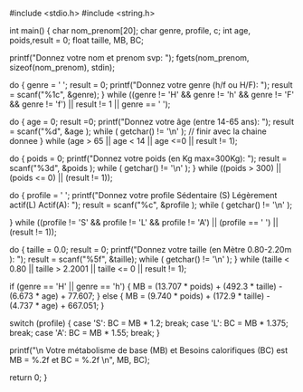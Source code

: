 #include <stdio.h>
#include <string.h>

int main() {
  char nom_prenom[20];
  char genre, profile, c;
  int age, poids,result = 0;
  float taille, MB, BC;

  printf("Donnez votre nom et prenom svp: ");
  fgets(nom_prenom, sizeof(nom_prenom), stdin);

  do {
    genre = ' ';
    result = 0;
    printf("Donnez votre genre (h/f ou H/F): ");
    result = scanf("%1c", &genre);
  } while ((genre != 'H' && genre != 'h' && genre != 'F' && genre != 'f') || result != 1 || genre == ' ');

  
  do {
      age = 0;
      result =0;
      printf("Donnez votre âge (entre 14-65 ans): ");
      result = scanf("%d", &age );
      while ( getchar() != '\n' ); // finir avec la chaine donnee
  } while (age > 65 || age < 14 || age <=0 || result != 1);

  do {
      poids = 0;
      printf("Donnez votre poids (en Kg max=300Kg): ");
      result = scanf("%3d", &poids );
      while ( getchar() != '\n' );
  } while ((poids > 300) || (poids <= 0) || (result != 1));


  do {
      profile = ' ';
      printf("Donnez votre profile Sédentaire (S) Légèrement actif(L) Actif(A): ");
      result = scanf("%c", &profile );
      while ( getchar() != '\n' );
    
  } while ((profile != 'S' && profile != 'L' && profile != 'A') || (profile == ' ') || (result != 1));

  do {
      taille = 0.0;
      result = 0;
      printf("Donnez votre taille (en Mètre 0.80-2.20m ): ");
      result = scanf("%5f", &taille);
      while ( getchar() != '\n' );
  } while (taille < 0.80 || taille > 2.2001 || taille <= 0 || result != 1);

  if (genre == 'H' || genre == 'h') {
    MB = (13.707 * poids) + (492.3 * taille) - (6.673 * age) + 77.607;
  } else {
    MB = (9.740 * poids) + (172.9 * taille) - (4.737 * age) + 667.051;
  }

  switch (profile) {
  case 'S':
    BC = MB * 1.2;
    break;
  case 'L':
    BC = MB * 1.375;
    break;
  case 'A':
    BC = MB * 1.55;
    break;
  }

  printf("\n Votre métabolisme de base (MB) et Besoins calorifiques (BC) est MB = %.2f et BC = %.2f \n", MB, BC);
    
  return 0;
}
